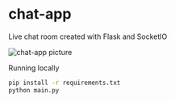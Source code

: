# chat-app
Live chat room created with Flask and SocketIO

![chat-app picture](https://github.com/alwnraj/chat-app/assets/141786788/c6a2a68b-ead9-4a3e-8c72-89195c2686cb)

Running locally
```bash
pip install -r requirements.txt
python main.py
```

